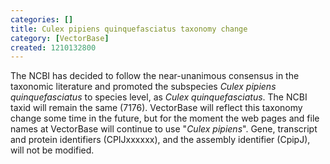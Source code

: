 ```yaml
---
categories: []
title: Culex pipiens quinquefasciatus taxonomy change
category: [VectorBase]
created: 1210132800
---
```

The NCBI has decided to follow the near-unanimous consensus in the taxonomic literature and promoted the subspecies <i>Culex pipiens quinquefasciatus</i> to species level, as <i>Culex quinquefasciatus</i>. The NCBI taxid will remain the same (7176).
VectorBase will reflect this taxonomy change some time in the future, but for the moment the web pages and file names at VectorBase will continue to use "<i>Culex pipiens</i>".  Gene, transcript and protein identifiers (CPIJxxxxxx), and the assembly identifier (CpipJ), will not be modified.
